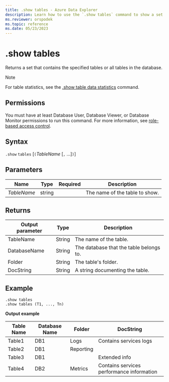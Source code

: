 ```yaml
---
title: .show tables - Azure Data Explorer
description: Learn how to use the `.show tables` command to show a set that contains the specified tables in the database.
ms.reviewer: orspodek
ms.topic: reference
ms.date: 05/23/2023
---
```

# .show tables

Returns a set that contains the specified tables or all tables in the database.

> [!NOTE]
> For table statistics, see the [.show table data statistics](show-table-data-statistics.md) command.

## Permissions

You must have at least Database User, Database Viewer, or Database Monitor permissions to run this command. For more information, see [role-based access control](access-control/role-based-access-control.md).

## Syntax

`.show` `tables` [`(`*TableName* [`,` ...]`)`]

## Parameters

|Name|Type|Required|Description|
|--|--|--|--|
|*TableName*|string||The name of the table to show.|

## Returns

|Output parameter |Type |Description
|---|---|---
|TableName  |String |The name of the table.
|DatabaseName  |String |The database that the table belongs to.
|Folder |String |The table's folder.
|DocString |String |A string documenting the table.

## Example

```kusto
.show tables
.show tables (T1, ..., Tn)
```

**Output example**

|Table Name |Database Name |Folder | DocString
|---|---|---|---
|Table1 |DB1 |Logs |Contains services logs
|Table2 |DB1 | Reporting |
|Table3 |DB1 | | Extended info |
|Table4 |DB2 | Metrics| Contains services performance information
